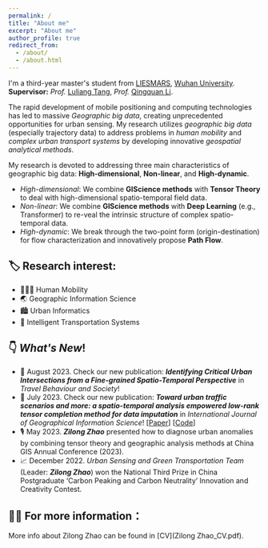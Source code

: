```yaml
---
permalink: /
title: "About me"
excerpt: "About me"
author_profile: true
redirect_from: 
  - /about/
  - /about.html
---
```


I'm a third-year master's student from [LIESMARS](http://www.lmars.whu.edu.cn/en), [Wuhan University](https://en.whu.edu.cn/).<br>
**Supervisor:** *Prof.* [Luliang Tang](http://jszy.whu.edu.cn/tangluliang),  *Prof.* [Qingquan Li](http://saup.szu.edu.cn/info/1091/1416.htm).<br>

  The rapid development of mobile positioning and computing technologies has led to massive *Geographic big data*, creating unprecedented opportunities for urban sensing. My research utilizes *geographic big data* (especially trajectory data) to address problems in *human mobility* and *complex urban transport systems* by developing innovative *geospatial analytical methods*.
  
  My research is devoted to addressing three main characteristics of geographic big data: **High-dimensional**, **Non-linear**, and **High-dynamic**.
  - *High-dimensional*: We combine **GIScience methods** with **Tensor Theory** to deal with high-dimensional spatio-temporal field data.
  - *Non-linear*: We combine **GIScience methods** with **Deep Learning** (e.g., Transformer) to re-veal the intrinsic structure of complex spatio-temporal data.
  - *High-dynamic*: We break through the two-point form (origin-destination) for flow characterization and innovatively propose **Path Flow**.

## 🏷️ Research interest:
  * 🧑‍🤝‍🧑 Human Mobility
  * 🌏 Geographic Information Science
  * 🏙️ Urban Informatics
  * 🚕 Intelligent Transportation Systems

## 👇 *What's New*!
  * 📄 August 2023. Check our new publication: ***Identifying Critical Urban Intersections from a Fine-grained Spatio-Temporal Perspective*** in *Travel Behaviour and Society*!
  * 📄 July 2023. Check our new publication: ***Toward urban traffic scenarios and more: a spatio-temporal analysis empowered low-rank tensor completion method for data imputation*** in *International Journal of Geographical Information Science*! [[Paper](https://www.tandfonline.com/doi/full/10.1080/13658816.2023.2234434)] [[Code](https://figshare.com/articles/online_resource/ST-LRTC_Code_Data_zip/20289078)]
  * 🎙️ May 2023. ***Zilong Zhao*** presented how to diagnose urban anomalies by combining tensor theory and geographic analysis methods at China GIS Annual Conference (2023).
  * 📈 December 2022. *Urban Sensing and Green Transportation Team* (Leader: ***Zilong Zhao***) won the National Third Prize in China Postgraduate ‘Carbon Peaking and Carbon Neutrality’ Innovation and Creativity Contest.

## 👨‍💼 For more information：
  More info about Zilong Zhao can be found in [CV](Zilong Zhao_CV.pdf).
